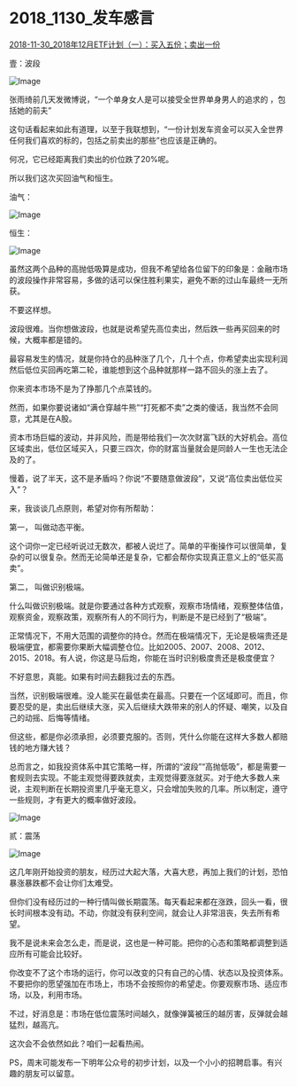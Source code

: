 # 2018_1130_发车感言

[2018-11-30_2018年12月ETF计划（一）：买入五份；卖出一份](https://mp.weixin.qq.com/s?__biz=MzIwMTIzNDMwNA==&mid=2653409015&idx=1&sn=b4ca62ad4c621968f457c48c5f6c40ad&chksm=8d226c18ba55e50ea3ff5c2c90381e79615e15d0c25ee65509d3132b74694f8bf5dd79154451&scene=27#wechat_redirect)



壹：波段



![Image](https://mmbiz.qpic.cn/mmbiz_png/SEPick5M9xjNJYt9tsjrN83iaphlBn1Aicho01mqjcXC5qDUqzyHo7B6zKVFuqRXKkOtgafNeG3VQSJSN4E2UDRyw/640?wx_fmt=png&tp=webp&wxfrom=5&wx_lazy=1&wx_co=1)

张雨绮前几天发微博说，“一个单身女人是可以接受全世界单身男人的追求的 ，包括她的前夫”

 

这句话看起来如此有道理，以至于我联想到，“一份计划发车资金可以买入全世界任何我们喜欢的标的，包括之前卖出的那些”也应该是正确的。

 

何况，它已经距离我们卖出的价位跌了20%呢。

 

所以我们这次买回油气和恒生。

 

油气：

 

![Image](https://mmbiz.qpic.cn/mmbiz_png/SEPick5M9xjNJYt9tsjrN83iaphlBn1AichcQf0yRwLq4xjibibmgDLxpQBx53mL2PhMIfAplbosvAicYIpE7bGdM47A/640?wx_fmt=png&tp=webp&wxfrom=5&wx_lazy=1&wx_co=1)



恒生：

 

![Image](https://mmbiz.qpic.cn/mmbiz_png/SEPick5M9xjNJYt9tsjrN83iaphlBn1AichdicvP4wXQib1nxiaVha5tSCZibUR5efzX9WtjKSMFOiawuqBibCibjluiapsNw/640?wx_fmt=png&tp=webp&wxfrom=5&wx_lazy=1&wx_co=1)



 

虽然这两个品种的高抛低吸算是成功，但我不希望给各位留下的印象是：金融市场的波段操作非常容易，多做的话可以保住胜利果实，避免不断的过山车最终一无所获。

 

不要这样想。

 

波段很难。当你想做波段，也就是说希望先高位卖出，然后跌一些再买回来的时候，大概率都是错的。

 

最容易发生的情况，就是你持仓的品种涨了几个，几十个点，你希望卖出实现利润然后低位买回再吃第二轮，谁能想到这个品种就那样一路不回头的涨上去了。

 

你来资本市场不是为了挣那几个点菜钱的。

 

然而，如果你要说诸如“满仓穿越牛熊”“打死都不卖”之类的傻话，我当然不会同意，尤其是在A股。

 

资本市场巨幅的波动，并非风险，而是带给我们一次次财富飞跃的大好机会。高位区域卖出，低位区域买入，只要三四次，你的财富当量就会是同龄人一生也无法企及的了。

 

慢着，说了半天，这不是矛盾吗？你说“不要随意做波段”，又说“高位卖出低位买入”？

 

来，我谈谈几点原则，希望对你有所帮助：

 

第一， 叫做动态平衡。

 

这个词你一定已经听说过无数次，都被人说烂了。简单的平衡操作可以很简单，复杂的可以很复杂。然而无论简单还是复杂，它都会帮你实现真正意义上的“低买高卖”。

 

第二， 叫做识别极端。

 

什么叫做识别极端。就是你要通过各种方式观察，观察市场情绪，观察整体估值，观察资金，观察政策，观察所有人的不同行为，判断是不是已经到了“极端”。

 

正常情况下，不用大范围的调整你的持仓。然而在极端情况下，无论是极端贵还是极端便宜，都需要你果断大幅调整仓位。比如2005、2007、2008、2012、2015、2018。有人说，你这是马后炮，你能在当时识别极度贵还是极度便宜？

 

不好意思，真能。如果有时间去翻我过去的东西。

 

当然，识别极端很难。没人能买在最低卖在最高。只要在一个区域即可。而且，你要忍受的是，卖出后继续大涨，买入后继续大跌带来的别人的怀疑、嘲笑，以及自己的动摇、后悔等情绪。

 

但这些，都是你必须承担，必须要克服的。否则，凭什么你能在这样大多数人都赔钱的地方赚大钱？

 

总而言之，如我投资体系中其它策略一样，所谓的“波段”“高抛低吸”，都是需要一套规则去实现。不能主观觉得要跌就卖，主观觉得要涨就买。对于绝大多数人来说，主观判断在长期投资里几乎毫无意义，只会增加失败的几率。所以制定，遵守一些规则，才有更大的概率做好波段。



![Image](https://mmbiz.qpic.cn/mmbiz_png/SEPick5M9xjNJYt9tsjrN83iaphlBn1Aich1AGX0oJKSHGT3wPF7a17L5piaRuAVMxQLlYa3hbYTjBsSGOQFDMxq1Q/640?wx_fmt=png&tp=webp&wxfrom=5&wx_lazy=1&wx_co=1)











贰：震荡



![Image](https://mmbiz.qpic.cn/mmbiz_png/SEPick5M9xjNJYt9tsjrN83iaphlBn1Aicho01mqjcXC5qDUqzyHo7B6zKVFuqRXKkOtgafNeG3VQSJSN4E2UDRyw/640?wx_fmt=png&tp=webp&wxfrom=5&wx_lazy=1&wx_co=1)

这几年刚开始投资的朋友，经历过大起大落，大喜大悲，再加上我们的计划，恐怕暴涨暴跌都不会让你们太难受。

 

但你们没有经历过的一种行情叫做长期震荡。每天看起来都在涨跌，回头一看，很长时间根本没有动。不动，你就没有获利空间，就会让人非常沮丧，失去所有希望。

 

我不是说未来会怎么走，而是说，这也是一种可能。把你的心态和策略都调整到适应所有可能会比较好。

 

你改变不了这个市场的运行，你可以改变的只有自己的心情、状态以及投资体系。不要把你的愿望强加在市场上，市场不会按照你的希望走。你要观察市场、适应市场，以及，利用市场。



不过，好消息是：市场在低位震荡时间越久，就像弹簧被压的越厉害，反弹就会越猛烈，越高亢。



这次会不会依然如此？咱们一起看热闹。





PS，周末可能发布一下明年公众号的初步计划，以及一个小小的招聘启事。有兴趣的朋友可以留意。